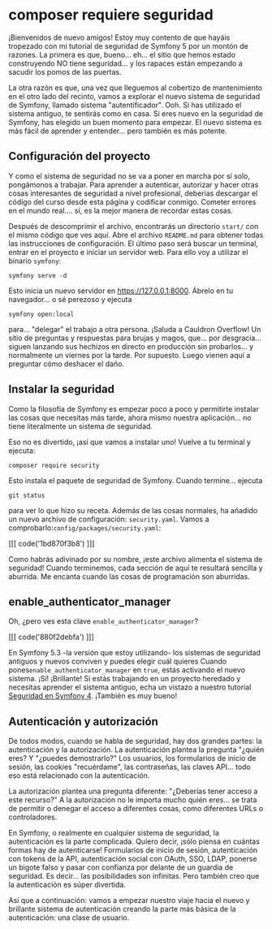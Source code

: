 # composer requiere seguridad

¡Bienvenidos de nuevo amigos! Estoy muy contento de que hayáis tropezado con mi tutorial de seguridad de Symfony 5 por un montón de razones. La primera es que, bueno... eh... el sitio que hemos estado construyendo NO tiene seguridad... y los rapaces están empezando a sacudir los pomos de las puertas.

La otra razón es que, una vez que lleguemos al cobertizo de mantenimiento en el otro lado del recinto, vamos a explorar el nuevo sistema de seguridad de Symfony, llamado sistema "autentificador". Ooh. Si has utilizado el sistema antiguo, te sentirás como en casa. Si eres nuevo en la seguridad de Symfony, has elegido un buen momento para empezar. El nuevo sistema es más fácil de aprender y entender... pero también es más potente.

## Configuración del proyecto

Y como el sistema de seguridad no se va a poner en marcha por sí solo, pongámonos a trabajar. Para aprender a autenticar, autorizar y hacer otras cosas interesantes de seguridad a nivel profesional, deberías descargar el código del curso desde esta página y codificar conmigo. Cometer errores en el mundo real.... sí, es la mejor manera de recordar estas cosas.

Después de descomprimir el archivo, encontrarás un directorio `start/` con el mismo código que ves aquí. Abre el archivo `README.md` para obtener todas las instrucciones de configuración. El último paso será buscar un terminal, entrar en el proyecto e iniciar un servidor web. Para ello voy a utilizar el binario `symfony`:

```terminal
symfony serve -d
```

Esto inicia un nuevo servidor en https://127.0.0.1:8000. Ábrelo en tu navegador... o sé perezoso y ejecuta

```terminal
symfony open:local
```

para... "delegar" el trabajo a otra persona. ¡Saluda a Cauldron Overflow! Un sitio de preguntas y respuestas para brujas y magos, que... por desgracia... siguen lanzando sus hechizos en directo en producción sin probarlos... y normalmente un viernes por la tarde. Por supuesto. Luego vienen aquí a preguntar cómo deshacer el daño.

## Instalar la seguridad

Como la filosofía de Symfony es empezar poco a poco y permitirte instalar las cosas que necesitas más tarde, ahora mismo nuestra aplicación... no tiene literalmente un sistema de seguridad.

Eso no es divertido, ¡así que vamos a instalar uno! Vuelve a tu terminal y ejecuta:

```terminal
composer require security
```

Esto instala el paquete de seguridad de Symfony. Cuando termine... ejecuta

```terminal
git status
```

para ver lo que hizo su receta. Además de las cosas normales, ha añadido un nuevo archivo de configuración: `security.yaml`. Vamos a comprobarlo:`config/packages/security.yaml`:

[[[ code('1bd870f3b8') ]]]

Como habrás adivinado por su nombre, ¡este archivo alimenta el sistema de seguridad! Cuando terminemos, cada sección de aquí te resultará sencilla y aburrida. Me encanta cuando las cosas de programación son aburridas.

## enable_authenticator_manager

Oh, ¿pero ves esta clave `enable_authenticator_manager`?

[[[ code('880f2debfa') ]]]

En Symfony 5.3 -la versión que estoy utilizando- los sistemas de seguridad antiguos y nuevos conviven y puedes elegir cuál quieres Cuando pones`enable_authenticator_manager` en `true`, estás activando el nuevo sistema. ¡Sí! ¡Brillante! Si estás trabajando en un proyecto heredado y necesitas aprender el sistema antiguo, echa un vistazo a nuestro tutorial [Seguridad en Symfony 4](https://symfonycasts.com/screencast/symfony4-security). ¡También es muy bueno!

## Autenticación y autorización

De todos modos, cuando se habla de seguridad, hay dos grandes partes: la autenticación y la autorización. La autenticación plantea la pregunta "¿quién eres? Y "¿puedes demostrarlo?" Los usuarios, los formularios de inicio de sesión, las cookies "recuérdame", las contraseñas, las claves API... todo eso está relacionado con la autenticación.

La autorización plantea una pregunta diferente: "¿Deberías tener acceso a este recurso?" A la autorización no le importa mucho quién eres... se trata de permitir o denegar el acceso a diferentes cosas, como diferentes URLs o controladores.

En Symfony, o realmente en cualquier sistema de seguridad, la autenticación es la parte complicada. Quiero decir, ¡sólo piensa en cuántas formas hay de autenticarse! Formularios de inicio de sesión, autenticación con tokens de la API, autenticación social con OAuth, SSO, LDAP, ponerse un bigote falso y pasar con confianza por delante de un guardia de seguridad. Es decir... las posibilidades son infinitas. Pero también creo que la autenticación es súper divertida.

Así que a continuación: vamos a empezar nuestro viaje hacia el nuevo y brillante sistema de autenticación creando la parte más básica de la autenticación: una clase de usuario.
